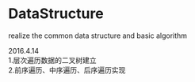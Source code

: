 # DataStructure
realize the common data structure and basic algorithm

2016.4.14<br/>
  1.层次遍历数据的二叉树建立<br/>
  2.前序遍历、中序遍历、后序遍历实现<br/>
